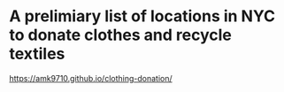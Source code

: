 # A prelimiary list of locations in NYC to donate clothes and recycle textiles
 
https://amk9710.github.io/clothing-donation/
